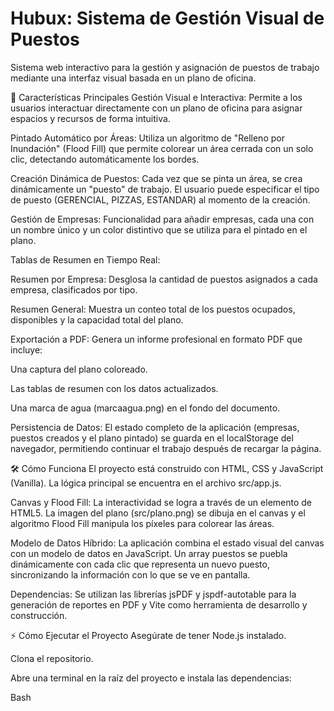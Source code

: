 ﻿# Hubux: Sistema de Gestión Visual de Puestos
Sistema web interactivo para la gestión y asignación de puestos de trabajo mediante una interfaz visual basada en un plano de oficina.

🚀 Características Principales
Gestión Visual e Interactiva: Permite a los usuarios interactuar directamente con un plano de oficina para asignar espacios y recursos de forma intuitiva.

Pintado Automático por Áreas: Utiliza un algoritmo de "Relleno por Inundación" (Flood Fill) que permite colorear un área cerrada con un solo clic, detectando automáticamente los bordes.

Creación Dinámica de Puestos: Cada vez que se pinta un área, se crea dinámicamente un "puesto" de trabajo. El usuario puede especificar el tipo de puesto (GERENCIAL, PIZZAS, ESTANDAR) al momento de la creación.

Gestión de Empresas: Funcionalidad para añadir empresas, cada una con un nombre único y un color distintivo que se utiliza para el pintado en el plano.

Tablas de Resumen en Tiempo Real:

Resumen por Empresa: Desglosa la cantidad de puestos asignados a cada empresa, clasificados por tipo.

Resumen General: Muestra un conteo total de los puestos ocupados, disponibles y la capacidad total del plano.

Exportación a PDF: Genera un informe profesional en formato PDF que incluye:

Una captura del plano coloreado.

Las tablas de resumen con los datos actualizados.

Una marca de agua (marcaagua.png) en el fondo del documento.

Persistencia de Datos: El estado completo de la aplicación (empresas, puestos creados y el plano pintado) se guarda en el localStorage del navegador, permitiendo continuar el trabajo después de recargar la página.

🛠️ Cómo Funciona
El proyecto está construido con HTML, CSS y JavaScript (Vanilla). La lógica principal se encuentra en el archivo src/app.js.

Canvas y Flood Fill: La interactividad se logra a través de un elemento <canvas> de HTML5. La imagen del plano (src/plano.png) se dibuja en el canvas y el algoritmo Flood Fill manipula los píxeles para colorear las áreas.

Modelo de Datos Híbrido: La aplicación combina el estado visual del canvas con un modelo de datos en JavaScript. Un array puestos se puebla dinámicamente con cada clic que representa un nuevo puesto, sincronizando la información con lo que se ve en pantalla.

Dependencias: Se utilizan las librerías jsPDF y jspdf-autotable para la generación de reportes en PDF y Vite como herramienta de desarrollo y construcción.

⚡ Cómo Ejecutar el Proyecto
Asegúrate de tener Node.js instalado.

Clona el repositorio.

Abre una terminal en la raíz del proyecto e instala las dependencias:

Bash


